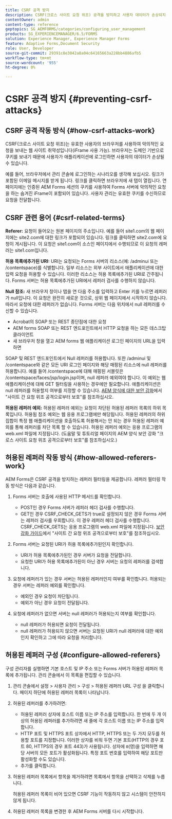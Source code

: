 ```yaml
---
title: CSRF 공격 방지
description: CSRF(크로스 사이트 요청 위조) 공격을 방지하고 사용자 데이터가 손상되지 않도록 보호하는 방법을 알아봅니다.
contentOwner: admin
content-type: reference
geptopics: SG_AEMFORMS/categories/configuring_user_management
products: SG_EXPERIENCEMANAGER/6.5/FORMS
solution: Experience Manager, Experience Manager Forms
feature: Adaptive Forms,Document Security
role: User, Developer
source-git-commit: 29391c8e3042a8a04c64165663a228bb4886afb5
workflow-type: tm+mt
source-wordcount: '955'
ht-degree: 0%

---
```


# CSRF 공격 방지 {#preventing-csrf-attacks}

## CSRF 공격 작동 방식 {#how-csrf-attacks-work}

CSRF(크로스 사이트 요청 위조)는 유효한 사용자의 브라우저를 사용하여 악의적인 요청을 보내는 웹 사이트 취약성입니다(iFrame 사용 가능). 브라우저는 도메인 기반으로 쿠키를 보내기 때문에 사용자가 애플리케이션에 로그인하면 사용자의 데이터가 손상될 수 있습니다.

예를 들어, 브라우저에서 관리 콘솔에 로그인하는 시나리오를 생각해 보십시오. 링크가 포함된 이메일 메시지를 받게 됩니다. 링크를 클릭하면 브라우저에 새 탭이 열립니다. 연 페이지에는 인증된 AEM Forms 세션의 쿠키를 사용하여 Forms 서버에 악의적인 요청을 하는 숨겨진 iFrame이 포함되어 있습니다. 사용자 관리는 유효한 쿠키를 수신하므로 요청을 전달합니다.

## CSRF 관련 용어 {#csrf-related-terms}

**Referer:** 요청이 들어오는 원본 페이지의 주소입니다. 예를 들어 site1.com의 웹 페이지에는 site2.com에 대한 링크가 포함되어 있습니다. 링크를 클릭하면 site2.com에 요청이 게시됩니다. 이 요청은 site1.com이 소스인 페이지에서 수행되므로 이 요청의 레퍼러는 site1.com입니다.

**허용 목록에추가된 URI:** URI는 요청되는 Forms 서버의 리소스(예: /adminui 또는 /contentspace)를 식별합니다. 일부 리소스는 외부 사이트에서 애플리케이션에 대한 입력 요청을 허용할 수 있습니다. 이러한 리소스는 허용 목록에추가된 URI로 간주됩니다. Forms 서버는 허용 목록에추가된 URI에서 레퍼러 검사를 수행하지 않습니다.

**Null 참조:** 새 브라우저 창이나 탭을 연 다음 주소를 입력하고 Enter 키를 누르면 레퍼러가 null입니다. 이 요청은 완전히 새로운 것으로, 상위 웹 페이지에서 시작하지 않습니다. 따라서 요청에 대한 레퍼러가 없습니다. Forms 서버는 다음 위치에서 null 레퍼러를 수신할 수 있습니다.

* Acrobat의 SOAP 또는 REST 종단점에 대한 요청
* AEM forms SOAP 또는 REST 엔드포인트에서 HTTP 요청을 하는 모든 데스크탑 클라이언트
* 새 브라우저 창을 열고 AEM forms 웹 애플리케이션 로그인 페이지의 URL을 입력하면

SOAP 및 REST 엔드포인트에서 Null 레퍼러를 허용합니다. 또한 /adminui 및 /contentspace와 같은 모든 URI 로그인 페이지와 해당 매핑된 리소스에 null 레퍼러를 허용합니다. 예를 들어 /contentspace에 대해 매핑된 서블릿은 /contentspace/faces/jsp/login.jsp이며, null 레퍼러 예외여야 합니다. 이 예외는 웹 애플리케이션에 대해 GET 필터링을 사용하는 경우에만 필요합니다. 애플리케이션은 null 레퍼러를 허용할지 여부를 지정할 수 있습니다. [AEM 양식에 대한 보안 강화](https://help.adobe.com/en_US/livecycle/11.0/HardeningSecurity/index.html)에서 &quot;사이트 간 요청 위조 공격으로부터 보호&quot;를 참조하십시오.

**허용된 레퍼러 예외:** 허용된 레퍼러 예외는 요청이 차단된 허용된 레퍼러 목록의 하위 목록입니다. 허용됨 참조 예외는 웹 응용 프로그램에만 해당됩니다. 허용된 레퍼러의 하위 집합이 특정 웹 애플리케이션을 호출하도록 허용해서는 안 되는 경우 허용된 레퍼러 예외를 통해 레퍼러를 차단 목록 할 수 있습니다. 허용된 레퍼러 예외는 응용 프로그램의 web.xml 파일에 지정됩니다. (도움말 및 튜토리얼 페이지의 AEM 양식 보안 강화 &quot;크로스 사이트 요청 위조 공격으로부터 보호&quot;를 참조하십시오.)

## 허용된 레퍼러 작동 방식 {#how-allowed-referers-work}

AEM Forms은 CSRF 공격을 방지하는 레퍼러 필터링을 제공합니다. 레퍼러 필터링 작동 방식은 다음과 같습니다.

1. Forms 서버는 호출에 사용된 HTTP 메서드를 확인합니다.

   * POST인 경우 Forms 서버가 레퍼러 헤더 검사를 수행합니다.
   * GET인 경우 CSRF_CHECK_GETS가 true로 설정되지 않은 경우 Forms 서버는 레퍼러 검사를 우회합니다. 이 경우 레퍼러 헤더 검사를 수행합니다. CSRF_CHECK_GETS는 응용 프로그램의 web.xml 파일에 지정됩니다. [보안 강화 가이드](https://help.adobe.com/en_US/livecycle/11.0/HardeningSecurity/index.html)에서 &quot;사이트 간 요청 위조 공격으로부터 보호&quot;를 참조하십시오.

1. Forms 서버는 요청된 URI가 허용 목록에추가된인지 확인합니다.

   * URI가 허용 목록에추가된인 경우 서버가 요청을 전달합니다.
   * 요청한 URI가 허용 목록에추가된이 아닌 경우 서버는 요청의 레퍼러를 검색합니다.

1. 요청에 레퍼러가 있는 경우 서버는 허용된 레퍼러인지 여부를 확인합니다. 허용되는 경우 서버는 레퍼러 예외를 확인합니다.

   * 예외인 경우 요청이 차단됩니다.
   * 예외가 아닌 경우 요청이 전달됩니다.

1. 요청에 레퍼러가 없으면 서버는 null 레퍼러가 허용되는지 여부를 확인합니다.

   * null 레퍼러가 허용되면 요청이 전달됩니다.
   * null 레퍼러가 허용되지 않으면 서버는 요청된 URI가 null 레퍼러에 대한 예외인지 확인하고 그에 따라 요청을 처리합니다.

## 허용된 레퍼러 구성 {#configure-allowed-referers}

구성 관리자를 실행하면 기본 호스트 및 IP 주소 또는 Forms 서버가 허용된 레퍼러 목록에 추가됩니다. 관리 콘솔에서 이 목록을 편집할 수 있습니다.

1. 관리 콘솔에서 설정 > 사용자 관리 > 구성 > 허용된 레퍼러 URL 구성 을 클릭합니다. 페이지 하단에 허용된 레퍼러 목록이 나타납니다.
1. 허용된 레퍼러를 추가하려면:

   * 허용된 레퍼러 상자에 호스트 이름 또는 IP 주소를 입력합니다. 한 번에 두 개 이상의 허용된 레퍼러를 추가하려면 새 줄에 각 호스트 이름 또는 IP 주소를 입력합니다.
   * HTTP 포트 및 HTTPS 포트 상자에서 HTTP, HTTPS 또는 두 가지 모두를 허용할 포트를 지정합니다. 이러한 상자를 비워 두면 기본 포트(HTTP의 경우 포트 80, HTTPS의 경우 포트 443)가 사용됩니다. 상자에 `0`(영)을 입력하면 해당 서버의 모든 포트가 활성화됩니다. 특정 포트 번호를 입력하여 해당 포트만 활성화할 수도 있습니다.
   * 추가를 클릭합니다.

1. 허용된 레퍼러 목록에서 항목을 제거하려면 목록에서 항목을 선택하고 삭제를 누릅니다.

   허용된 레퍼러 목록이 비어 있으면 CSRF 기능이 작동하지 않고 시스템이 안전하지 않게 됩니다.

1. 허용된 레퍼러 목록을 변경한 후 AEM Forms 서버를 다시 시작합니다.
